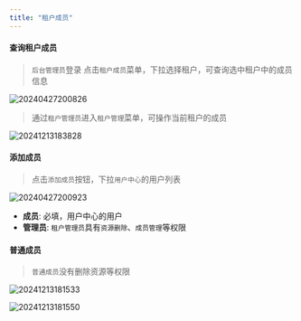 ```yaml
---
title: "租户成员"
---
```


#### 查询租户成员

> `后台管理员`登录
> 点击`租户成员`菜单，下拉选择租户，可查询选中租户中的成员信息

![20240427200826](https://img.isxcode.com/picgo/20240427200826.png)

> 通过`租户管理员`进入`租户管理`菜单，可操作当前租户的成员

![20241213183828](https://img.isxcode.com/picgo/20241213183828.png)

#### 添加成员

> 点击`添加成员`按钮，下拉`用户中心`的用户列表

![20240427200923](https://img.isxcode.com/picgo/20240427200923.png)

- **成员**: 必填，用户中心的用户 
- **管理员**: `租户管理员`具有`资源删除`、`成员管理`等权限

#### 普通成员

> `普通成员`没有删除资源等权限

![20241213181533](https://img.isxcode.com/picgo/20241213181533.png)

![20241213181550](https://img.isxcode.com/picgo/20241213181550.png)

